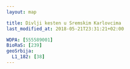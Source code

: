 ```yaml
---
layout: map

title: Divlji kesten u Sremskim Karlovcima
last_modified_at: 2018-05-21T23:31:21+02:00

WDPA: [555589001]
BioRaS: [239]
geoSrbija:
  L1_182: [38]
---
```

